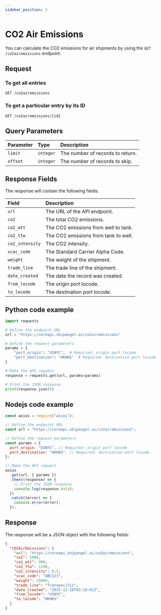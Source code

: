 ```yaml
---
sidebar_position: 3
---
```


# CO2 Air Emissions

You can calculate the CO2 emissions for air shipments by using the `GET /co2airemissions` endpoint.

## Request

### To get all entries

```http
GET /co2airemissions
```

### To get a particular entry by its ID

```http
GET /co2airemissions/{id}
```

## Query Parameters

| Parameter | Type      | Description                      |
| :-------- | :-------- | :------------------------------- |
| `limit`   | `integer` | The number of records to return. |
| `offset`  | `integer` | The number of records to skip.   |

## Response Fields

The response will contain the following fields:

| Field           | Description                          |
| :-------------- | :----------------------------------- |
| `url`           | The URL of the API endpoint.         |
| `co2`           | The total CO2 emissions.             |
| `co2_wtt`       | The CO2 emissions from well to tank. |
| `co2_ttw`       | The CO2 emissions from tank to well. |
| `co2_intensity` | The CO2 intensity.                   |
| `scac_code`     | The Standard Carrier Alpha Code.     |
| `weight`        | The weight of the shipment.          |
| `trade_line`    | The trade line of the shipment.      |
| `date_created`  | The date the record was created.     |
| `from_locode`   | The origin port locode.              |
| `to_locode`     | The destination port locode.         |

## Python code example

```python
import requests

# Define the endpoint URL
url = "https://coreapi.shipangel.ai/co2airemissions"

# Define the request parameters
params = {
    "port_origin": "USNYC",  # Required: origin port locode
    "port_destination": "HKHKG"  # Required: destination port locode
}

# Make the API request
response = requests.get(url, params=params)

# Print the JSON response
print(response.json())
```

## Nodejs code example

```javascript
const axios = require("axios");

// Define the endpoint URL
const url = "https://coreapi.shipangel.ai/co2airemissions";

// Define the request parameters
const params = {
  port_origin: "USNYC", // Required: origin port locode
  port_destination: "HKHKG", // Required: destination port locode
};

// Make the API request
axios
  .get(url, { params })
  .then((response) => {
    // Print the JSON response
    console.log(response.data);
  })
  .catch((error) => {
    console.error(error);
  });
```

## Response

The response will be a JSON object with the following fields:

```json
{
  "CO2AirEmissions": {
    "url": "https://coreapi.shipangel.ai/co2airemissions",
    "co2": 1000,
    "co2_wtt": 900,
    "co2_ttw": 1100,
    "co2_intensity": 0.5,
    "scac_code": "ABC123",
    "weight": 25000,
    "trade_line": "Transpacific",
    "date_created": "2023-12-18T03:18:01Z",
    "from_locode": "USNYC",
    "to_locode": "HKHKG"
  }
}
```
